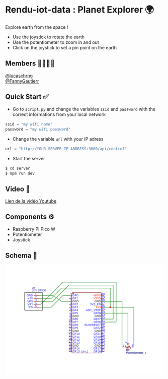 # Rendu-iot-data : Planet Explorer 🌍

Explore earth from the space !
* Use the joystick to rotate the earth 
* Use the potentiometer to zoom in and out
* Click on the joystick to set a pin point on the earth

## Members 👩‍💻🧑‍💻
 [@lucaschrng](https://github.com/lucaschrng) <br>
 [@FannyGautierr](https://github.com/FannyGautierr) 

 
## Quick Start ✅
* Go to `script.py` and change the variables `ssid` and `password` with the correct informations from your local network 
```py
ssid = "my wifi name"
password = "my wifi password"
```
* Change the variable `url` with your IP adress
```py
url = "http://YOUR_SERVER_IP_ADDRESS:3000/api/control"
```
* Start the server
```shell
$ cd server
$ npm run dev
```

## Video 🎥
[Lien de la vidéo Youtube](https://www.youtube.com/shorts/6c8O9DOlZE8)

## Components ⚙️
* Raspberry Pi Pico W
* Potentiometer
* Joystick

## Schema 📝
![image](./electronic_schematics.png)


